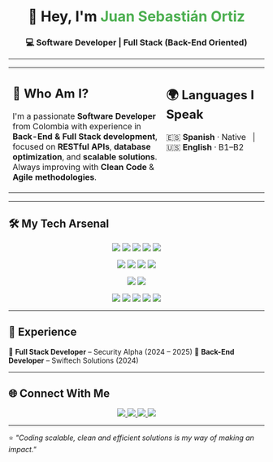 <h1 align="center">👋 Hey, I'm <span style="color:#4CAF50;">Juan Sebastián Ortiz</span></h1>
<h3 align="center">💻 Software Developer | Full Stack (Back-End Oriented)</h3>

---

<table>
  <tr>
    <td valign="top" width="60%">
      <h2>🌟 Who Am I?</h2>
      <p>
        I'm a passionate <b>Software Developer</b> from Colombia with experience in
        <b>Back-End & Full Stack development</b>, focused on <b>RESTful APIs</b>, <b>database optimization</b>,
        and <b>scalable solutions</b>. Always improving with <b>Clean Code</b> & <b>Agile methodologies</b>.
      </p>
    </td>
    <td valign="top" width="40%">
      <h2>🌍 Languages I Speak</h2>
      <p align="left">
        🇪🇸 <b>Spanish</b> · Native &nbsp;&nbsp;|&nbsp;&nbsp; 🇺🇸 <b>English</b> · B1–B2
      </p>
    </td>
  </tr>
</table>

---

## 🛠 My Tech Arsenal

<p align="center">
  <!-- Languages -->
  <img src="https://img.shields.io/badge/Java-ED8B00?style=for-the-badge&logo=java&logoColor=white"/>
  <img src="https://img.shields.io/badge/PHP-777BB4?style=for-the-badge&logo=php&logoColor=white"/>
  <img src="https://img.shields.io/badge/JavaScript-323330?style=for-the-badge&logo=javascript&logoColor=F7DF1E"/>
  <img src="https://img.shields.io/badge/Dart-0175C2?style=for-the-badge&logo=dart&logoColor=white"/>
  <img src="https://img.shields.io/badge/SQL-025E8C?style=for-the-badge&logo=database&logoColor=white"/>
</p>

<p align="center">
  <!-- Frameworks -->
  <img src="https://img.shields.io/badge/Spring_Boot-6DB33F?style=for-the-badge&logo=springboot&logoColor=white"/>
  <img src="https://img.shields.io/badge/Laravel-FF2D20?style=for-the-badge&logo=laravel&logoColor=white"/>
  <img src="https://img.shields.io/badge/React-20232A?style=for-the-badge&logo=react&logoColor=61DAFB"/>
  <img src="https://img.shields.io/badge/Flutter-02569B?style=for-the-badge&logo=flutter&logoColor=white"/>
</p>

<p align="center">
  <!-- Databases -->
  <img src="https://img.shields.io/badge/MySQL-005C84?style=for-the-badge&logo=mysql&logoColor=white"/>
  <img src="https://img.shields.io/badge/PostgreSQL-316192?style=for-the-badge&logo=postgresql&logoColor=white"/>
</p>

<p align="center">
  <!-- Tools & Cloud -->
  <img src="https://img.shields.io/badge/Docker-2496ED?style=for-the-badge&logo=docker&logoColor=white"/>
  <img src="https://img.shields.io/badge/Git-F05033?style=for-the-badge&logo=git&logoColor=white"/>
  <img src="https://img.shields.io/badge/GitHub-181717?style=for-the-badge&logo=github&logoColor=white"/>
  <img src="https://img.shields.io/badge/Postman-FF6C37?style=for-the-badge&logo=postman&logoColor=white"/>
  <img src="https://img.shields.io/badge/AWS-232F3E?style=for-the-badge&logo=amazon-aws&logoColor=white"/>
</p>

---

## 📌 Experience
🔹 <b>Full Stack Developer</b> – Security Alpha (2024 – 2025)
🔹 <b>Back-End Developer</b> – Swiftech Solutions (2024)  

---

## 🌐 Connect With Me
<p align="center">
  <a href="mailto:juan.ortiz05@uceva.edu.co">
    <img src="https://img.shields.io/badge/Email-D14836?style=for-the-badge&logo=gmail&logoColor=white"/>
  </a>
  <a href="https://www.linkedin.com/in/juansebastian-ortíz">
    <img src="https://img.shields.io/badge/LinkedIn-0077B5?style=for-the-badge&logo=linkedin&logoColor=white"/>
  </a>
  <a href="https://github.com/sebastian-ortiz">
    <img src="https://img.shields.io/badge/GitHub-100000?style=for-the-badge&logo=github&logoColor=white"/>
  </a>
  <a href="https://wa.me/573219526047" target="_blank">
    <img src="https://img.shields.io/badge/WhatsApp-25D366?style=for-the-badge&logo=whatsapp&logoColor=white"/>
  </a>
</p>

---

⭐️ *"Coding scalable, clean and efficient solutions is my way of making an impact."*
